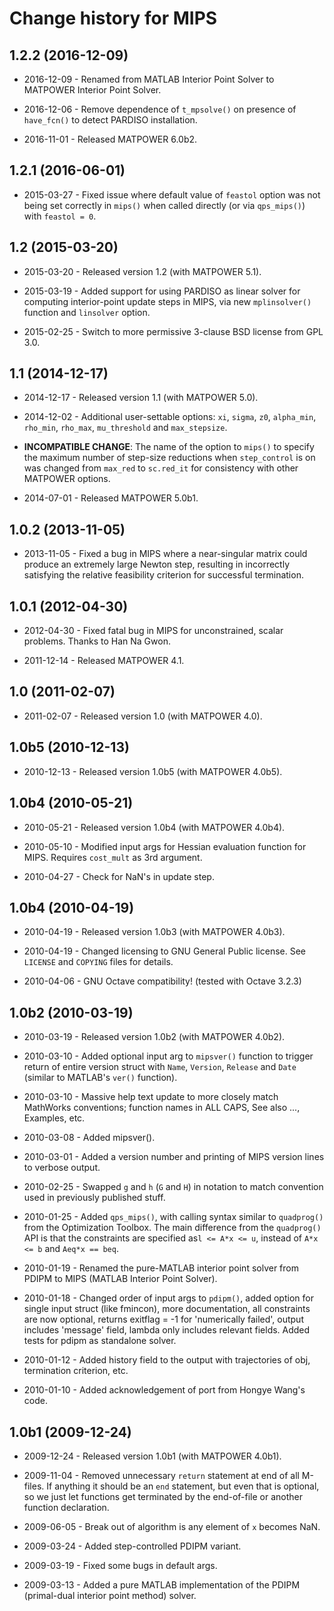 Change history for MIPS
=======================

1.2.2 (2016-12-09)
------------------

* 2016-12-09 - Renamed from MATLAB Interior Point Solver to MATPOWER Interior
  Point Solver.

* 2016-12-06 - Remove dependence of `t_mpsolve()` on presence of `have_fcn()` to
  detect PARDISO installation.

* 2016-11-01 - Released MATPOWER 6.0b2.


1.2.1 (2016-06-01)
------------------

* 2015-03-27 - Fixed issue where default value of `feastol` option was not being
  set correctly in `mips()` when called directly (or via `qps_mips()`)
  with `feastol = 0`.


1.2 (2015-03-20)
----------------

* 2015-03-20 - Released version 1.2 (with MATPOWER 5.1).

* 2015-03-19 - Added support for using PARDISO as linear solver for
  computing interior-point update steps in MIPS, via new `mplinsolver()`
  function and `linsolver` option.

* 2015-02-25 - Switch to more permissive 3-clause BSD license from GPL 3.0.


1.1 (2014-12-17)
----------------

* 2014-12-17 - Released version 1.1 (with MATPOWER 5.0).

* 2014-12-02 - Additional user-settable options: `xi`, `sigma`, `z0`,
  `alpha_min`, `rho_min`, `rho_max`, `mu_threshold` and `max_stepsize`.

* **INCOMPATIBLE CHANGE**: The name of the option to `mips()` to specify
  the maximum number of step-size reductions when `step_control` is on
  was changed from `max_red` to `sc.red_it` for consistency with
  other MATPOWER options.

* 2014-07-01 - Released MATPOWER 5.0b1.


1.0.2 (2013-11-05)
------------------

* 2013-11-05 - Fixed a bug in MIPS where a near-singular matrix could produce
  an extremely large Newton step, resulting in incorrectly satisfying
  the relative feasibility criterion for successful termination.


1.0.1 (2012-04-30)
------------------

* 2012-04-30 - Fixed fatal bug in MIPS for unconstrained, scalar problems.
  Thanks to Han Na Gwon.

* 2011-12-14 - Released MATPOWER 4.1.


1.0 (2011-02-07)
----------------

* 2011-02-07 - Released version 1.0 (with MATPOWER 4.0).


1.0b5 (2010-12-13)
------------------

* 2010-12-13 - Released version 1.0b5 (with MATPOWER 4.0b5).


1.0b4 (2010-05-21)
------------------

* 2010-05-21 - Released version 1.0b4 (with MATPOWER 4.0b4).

* 2010-05-10 - Modified input args for Hessian evaluation function for MIPS.
  Requires `cost_mult` as 3rd argument.

* 2010-04-27 - Check for NaN's in update step.


1.0b4 (2010-04-19)
------------------

* 2010-04-19 - Released version 1.0b3 (with MATPOWER 4.0b3).

* 2010-04-19 - Changed licensing to GNU General Public license. See
  `LICENSE` and `COPYING` files for details.

* 2010-04-06 - GNU Octave compatibility!  (tested with Octave 3.2.3)


1.0b2 (2010-03-19)
------------------

* 2010-03-19 - Released version 1.0b2 (with MATPOWER 4.0b2).

* 2010-03-10 - Added optional input arg to `mipsver()` function to
  trigger return of entire version struct with `Name`, `Version`,
  `Release` and `Date` (similar to MATLAB's `ver()` function).
* 2010-03-10 - Massive help text update to more closely match MathWorks
  conventions; function names in ALL CAPS, See also ..., Examples, etc.

* 2010-03-08 - Added mipsver().

* 2010-03-01 - Added a version number and printing of MIPS version lines
  to verbose output.

* 2010-02-25 - Swapped `g` and `h` (`G` and `H`) in notation to match
  convention used in previously published stuff.

* 2010-01-25 - Added `qps_mips()`, with calling syntax similar to
  `quadprog()` from the Optimization Toolbox. The main difference
  from the `quadprog()` API is that the constraints are specified
   as`l <= A*x <= u`, instead of `A*x <= b` and `Aeq*x == beq`.

* 2010-01-19 - Renamed the pure-MATLAB interior point solver from PDIPM to
  MIPS (MATLAB Interior Point Solver).

* 2010-01-18 - Changed order of input args to `pdipm()`, added option
  for single input struct (like fmincon), more documentation, all
  constraints are now optional, returns exitflag = -1 for 'numerically
  failed', output includes 'message' field, lambda only includes
  relevant fields. Added tests for pdipm as standalone solver.

* 2010-01-12 - Added history field to the output with trajectories of obj,
  termination criterion, etc.

* 2010-01-10 - Added acknowledgement of port from Hongye Wang's code.


1.0b1 (2009-12-24)
------------------

* 2009-12-24 - Released version 1.0b1 (with MATPOWER 4.0b1).

* 2009-11-04 - Removed unnecessary `return` statement at end of all M-files. If
  anything it should be an `end` statement, but even that is
  optional, so we just let functions get terminated by the
  end-of-file or another function declaration.

* 2009-06-05 - Break out of algorithm is any element of `x` becomes NaN.

* 2009-03-24 - Added step-controlled PDIPM variant.

* 2009-03-19 - Fixed some bugs in default args.

* 2009-03-13 - Added a pure MATLAB implementation of the PDIPM (primal-dual
  interior point method) solver.
